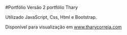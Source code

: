 #Portfólio
Versão 2 portfólio Thary

Utilizado JavaScript, Css, Html e Bootstrap.

Disponível para visualização em www.tharycorreia.com
